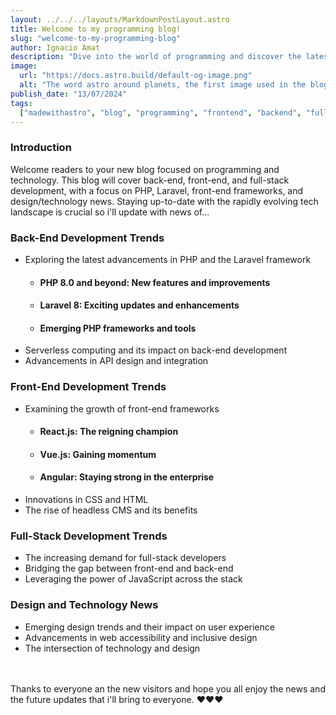 ```yaml
---
layout: ../../../layouts/MarkdownPostLayout.astro
title: Welcome to my programming blog!
slug: "welcome-to-my-programming-blog"
author: Ignacio Amat
description: "Dive into the world of programming and discover the latest advancements in back-end, front-end, and full-stack development."
image:
  url: "https://docs.astro.build/default-og-image.png"
  alt: "The word astro around planets, the first image used in the blog"
publish_date: "13/07/2024"
tags:
  ["madewithastro", "blog", "programming", "frontend", "backend", "fullstack"]
---
```


### Introduction

Welcome readers to your new blog focused on programming and technology. This blog will cover back-end, front-end, and full-stack development, with a focus on PHP, Laravel, front-end frameworks, and design/technology news. Staying up-to-date with the rapidly evolving tech landscape is crucial so i'll update with news of...

### Back-End Development Trends

- Exploring the latest advancements in PHP and the Laravel framework
  - #### PHP 8.0 and beyond: New features and improvements
  - #### Laravel 8: Exciting updates and enhancements
  - #### Emerging PHP frameworks and tools
- Serverless computing and its impact on back-end development
- Advancements in API design and integration

### Front-End Development Trends

- Examining the growth of front-end frameworks
  - #### React.js: The reigning champion
  - #### Vue.js: Gaining momentum
  - #### Angular: Staying strong in the enterprise
- Innovations in CSS and HTML
- The rise of headless CMS and its benefits

### Full-Stack Development Trends

- The increasing demand for full-stack developers
- Bridging the gap between front-end and back-end
- Leveraging the power of JavaScript across the stack

### Design and Technology News

- Emerging design trends and their impact on user experience
- Advancements in web accessibility and inclusive design
- The intersection of technology and design
  <br>
  <br>
  <br>

Thanks to everyone an the new visitors and hope you all enjoy the news and the future updates that i'll bring to everyone. ❤️❤️❤️

<style>
    article {
        text-wrap: pretty;
    }
    
    article h3 {
    font-weight: bold;
      font-size: 1.5em;
      margin-top: 1.5em;
    }

  article p {
    margin: 10px 0;
    line-height: 1.7;
  }

article ul, article ol {
    list-style-type: circle;
    margin: 10px 0 10px 20px;
}

article li h4 {
    /* add soft light font */
    font-weight: lighter;
    font-style: italic;
}

article blockquote {
    border-left: 4px solid #ddd;
    padding-left: 15px;
    color: #666;
    margin: 20px 0;
    font-style: italic;
}

article code {
    background-color: #f5f5f5;
    padding: 2px 4px;
    border-radius: 4px;
    font-family: 'Courier New', Courier, monospace;
}

article pre {
    background-color: #f5f5f5;
    padding: 10px;
    border-radius: 4px;
    overflow-x: auto;
}

@media (min-width: 601px) and (max-width: 1024px) {
    article {
        padding: 40px;
    }
}

@media (max-width: 600px) { 
    article {
      padding: 30px;
    }

 }
</style>
